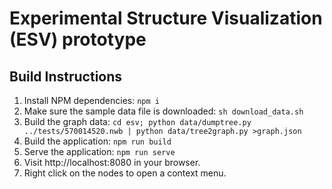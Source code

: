 # Experimental Structure Visualization (ESV) prototype

## Build Instructions

1. Install NPM dependencies: `npm i`
2. Make sure the sample data file is downloaded: `sh download_data.sh`
3. Build the graph data: `cd esv; python data/dumptree.py ../tests/570014520.nwb
   | python data/tree2graph.py >graph.json`
4. Build the application: `npm run build`
5. Serve the application: `npm run serve`
6. Visit http://localhost:8080 in your browser.
7. Right click on the nodes to open a context menu.
